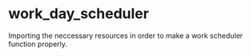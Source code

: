 # work_day_scheduler
Importing the neccessary resources in order to make a work scheduler function properly.
